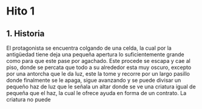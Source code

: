 # Hito 1
## 1. Historia
El protagonista se encuentra colgando de una celda, la cual por la antigüedad tiene deja una pequeña apertura lo suficientemente grande como para que este pase por agachado. Este procede se escapa y cae al piso, donde se percata que todo a su alrededor esta muy oscuro, excepto por una antorcha que le da luz, este la tome y recorre por un largo pasillo donde finalmente se le apaga, sigue avanzando y se puede divisar un pequeño haz de luz que le señala un altar donde se ve una criatura igual de pequeña que el haz, la cual le ofrece ayuda en forma de un contrato. La criatura no puede 